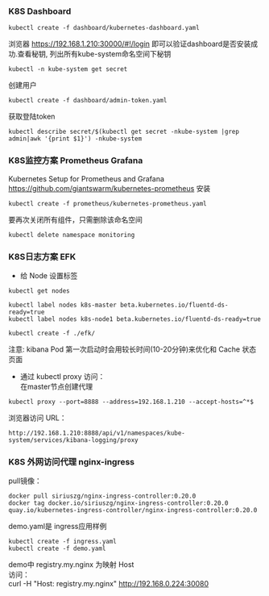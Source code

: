 ### K8S Dashboard  
```
kubectl create -f dashboard/kubernetes-dashboard.yaml 
```
浏览器 https://192.168.1.210:30000/#!/login 即可以验证dashboard是否安装成功.查看秘钥, 列出所有kube-system命名空间下秘钥
```
kubectl -n kube-system get secret
```
创建用户
```
kubectl create -f dashboard/admin-token.yaml
```
获取登陆token
```
kubectl describe secret/$(kubectl get secret -nkube-system |grep admin|awk '{print $1}') -nkube-system
```

### K8S监控方案 Prometheus Grafana
Kubernetes Setup for Prometheus and Grafana
https://github.com/giantswarm/kubernetes-prometheus
安装
```
kubectl create -f prometheus/kubernetes-prometheus.yaml
```

要再次关闭所有组件，只需删除该命名空间
```
kubectl delete namespace monitoring
```
### K8S日志方案 EFK

* 给 Node 设置标签
```
kubectl get nodes
```

```
kubectl label nodes k8s-master beta.kubernetes.io/fluentd-ds-ready=true
kubectl label nodes k8s-node1 beta.kubernetes.io/fluentd-ds-ready=true
```
``` 
kubectl create -f ./efk/
```

注意: kibana Pod 第一次启动时会用较长时间(10-20分钟)来优化和 Cache 状态页面

* 通过 kubectl proxy 访问：  
在master节点创建代理
```
kubectl proxy --port=8888 --address=192.168.1.210 --accept-hosts=^*$
```
浏览器访问 URL：
``` 
http://192.168.1.210:8888/api/v1/namespaces/kube-system/services/kibana-logging/proxy
```

### K8S 外网访问代理 nginx-ingress
pull镜像：  
```
docker pull siriuszg/nginx-ingress-controller:0.20.0  
docker tag docker.io/siriuszg/nginx-ingress-controller:0.20.0 quay.io/kubernetes-ingress-controller/nginx-ingress-controller:0.20.0
```
demo.yaml是 ingress应用样例
``` 
kubectl create -f ingress.yaml
kubectl create -f demo.yaml
```
demo中 registry.my.nginx 为映射 Host  
访问：  
curl -H "Host: registry.my.nginx" http://192.168.0.224:30080
